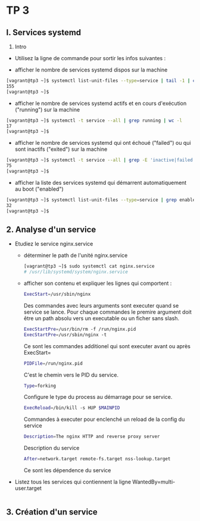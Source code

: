 # TP 3

## I. Services systemd

1. Intro

- Utilisez la ligne de commande pour sortir les infos suivantes :

- afficher le nombre de services systemd dispos sur la machine

```bash
[vagrant@tp3 ~]$ systemctl list-unit-files --type=service | tail -1 | cut -d " " -f 1
155
[vagrant@tp3 ~]$
```

- afficher le nombre de services systemd actifs et en cours d'exécution ("running") sur la machine

```bash
[vagrant@tp3 ~]$ systemctl -t service --all | grep running | wc -l
17
[vagrant@tp3 ~]$
```

- afficher le nombre de services systemd qui ont échoué ("failed") ou qui sont inactifs ("exited") sur la machine

```bash
[vagrant@tp3 ~]$ systemctl -t service --all | grep -E 'inactive|failed' | wc -l
75
[vagrant@tp3 ~]$
```

- afficher la liste des services systemd qui démarrent automatiquement au boot ("enabled")

```bash
[vagrant@tp3 ~]$ systemctl list-unit-files --type=service | grep enabled | wc -l
32
[vagrant@tp3 ~]$
```

## 2. Analyse d'un service

- Etudiez le service nginx.service

  - déterminer le path de l'unité nginx.service

    ```bash
    [vagrant@tp3 ~]$ sudo systemctl cat nginx.service
    # /usr/lib/systemd/system/nginx.service
    ```

  - afficher son contenu et expliquer les lignes qui comportent :

    ```bash
    ExecStart=/usr/sbin/nginx
    ```

    Des commandes avec leurs arguments sont executer quand se service se lance. Pour chaque commandes le premire argument doit être un path absolu vers un executable ou un ficher sans slash.

    ```bash
    ExecStartPre=/usr/bin/rm -f /run/nginx.pid
    ExecStartPre=/usr/sbin/nginx -t
    ```

    Ce sont les commandes additionel qui sont executer avant ou après ExecStart=

    ```bash
    PIDFile=/run/nginx.pid
    ```

    C'est le chemin vers le PID du service.

    ```bash
    Type=forking
    ```

    Configure le type du process au démarrage pour se service.

    ```bash
    ExecReload=/bin/kill -s HUP $MAINPID
    ```

    Commandes à executer pour enclenché un reload de la config du service

    ```bash
    Description=The nginx HTTP and reverse proxy server
    ```

    Description du service

    ```bash
    After=network.target remote-fs.target nss-lookup.target
    ```

    Ce sont les dépendence du service

- Listez tous les services qui contiennent la ligne WantedBy=multi-user.target

```bash

```

## 3. Création d'un service
